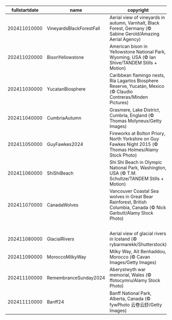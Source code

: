 |fullstartdate|name|copyright|title|image|
|--|--|--|--|--|
202411010000|VineyardsBlackForestFall|Aerial view of vineyards in autumn, Varnhalt, Black Forest, Germany (© Sabine Gerold/Amazing Aerial Agency)|A proud heritage|![](/en-GB/2024/11/202411010000VineyardsBlackForestFall.jpg)|
202411020000|BisonYellowstone|American bison in Yellowstone National Park, Wyoming, USA (© Ian Shive/TANDEM Stills + Motion)|From near extinction to national icon|![](/en-GB/2024/11/202411020000BisonYellowstone.jpg)|
202411030000|YucatanBiosphere|Caribbean flamingo nests, Ría Lagartos Biosphere Reserve, Yucatán, Mexico (© Claudio Contreras/Minden Pictures)|Where nature meets sustainability|![](/en-GB/2024/11/202411030000YucatanBiosphere.jpg)|
202411040000|CumbriaAutumn|Grasmere, Lake District, Cumbria, England (© Thomas Molyneux/Getty Images)|Worth a thousand words|![](/en-GB/2024/11/202411040000CumbriaAutumn.jpg)|
202411050000|GuyFawkes2024|Fireworks at Bolton Priory, North Yorkshire on Guy Fawkes Night 2015 (© Thomas Holmes/Alamy Stock Photo)|A tale of treason and tradition|![](/en-GB/2024/11/202411050000GuyFawkes2024.jpg)|
202411060000|ShiShiBeach|Shi Shi Beach in Olympic National Park, Washington, USA (© T.M. Schultze/TANDEM Stills + Motion)|Shades of sunset|![](/en-GB/2024/11/202411060000ShiShiBeach.jpg)|
202411070000|CanadaWolves|Vancouver Coastal Sea wolves in Great Bear Rainforest, British Columbia, Canada (© Nick Garbutt/Alamy Stock Photo)|Wolves in the wild|![](/en-GB/2024/11/202411070000CanadaWolves.jpg)|
||||![](/en-GB/2024/11/.jpg)|
202411080000|GlacialRivers|Aerial view of glacial rivers in Iceland (© rybarmarekk/Shutterstock)|From the land of fire and ice|![](/en-GB/2024/11/202411080000GlacialRivers.jpg)|
202411090000|MoroccoMilkyWay|Milky Way, Aït Benhaddou, Morocco (© Cavan Images/Getty Images)|Cosmic views over earthly hues|![](/en-GB/2024/11/202411090000MoroccoMilkyWay.jpg)|
202411100000|RemembranceSunday2024|Aberystwyth war memorial, Wales (© ffotocymru/Alamy Stock Photo)|Honouring the fallen|![](/en-GB/2024/11/202411100000RemembranceSunday2024.jpg)|
202411110000|Banff24|Banff National Park, Alberta, Canada (© fywPhoto 云卷云舒/Getty Images)|First flakes in the wilderness|![](/en-GB/2024/11/202411110000Banff24.jpg)|

